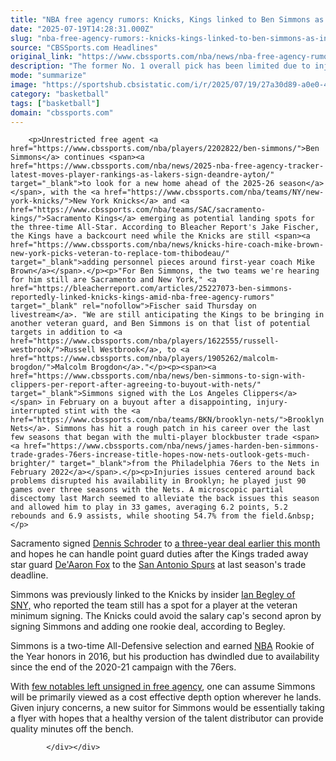 ```yaml
---
title: "NBA free agency rumors: Knicks, Kings linked to Ben Simmons as injury concerns mount"
date: "2025-07-19T14:28:31.000Z"
slug: "nba-free-agency-rumors:-knicks-kings-linked-to-ben-simmons-as-injury-concerns-mount"
source: "CBSSports.com Headlines"
original_link: "https://www.cbssports.com/nba/news/nba-free-agency-rumors-knicks-kings-linked-to-ben-simmons-as-injury-concerns-mount/"
description: "The former No. 1 overall pick has been limited due to injury since leaving the 76ers after the 2021 season"
mode: "summarize"
image: "https://sportshub.cbsistatic.com/i/r/2025/07/19/27a30d89-a0e0-4802-b6c8-bdde3d763819/thumbnail/1200x675/84be0327f4ae8d97089f1ff88701b903/bensimmons.png"
category: "basketball"
tags: ["basketball"]
domain: "cbssports.com"
---
```

<div id="readability-page-1" class="page"><div>
        
        
                            
                
        <p>Unrestricted free agent <a href="https://www.cbssports.com/nba/players/2202822/ben-simmons/">Ben Simmons</a> continues <span><a href="https://www.cbssports.com/nba/news/2025-nba-free-agency-tracker-latest-moves-player-rankings-as-lakers-sign-deandre-ayton/" target="_blank">to look for a new home ahead of the 2025-26 season</a></span>, with the <a href="https://www.cbssports.com/nba/teams/NY/new-york-knicks/">New York Knicks</a> and <a href="https://www.cbssports.com/nba/teams/SAC/sacramento-kings/">Sacramento Kings</a> emerging as potential landing spots for the three-time All-Star. According to Bleacher Report's Jake Fischer, the Kings have a backcourt need while the Knicks are still <span><a href="https://www.cbssports.com/nba/news/knicks-hire-coach-mike-brown-new-york-picks-veteran-to-replace-tom-thibodeau/" target="_blank">adding personnel pieces around first-year coach Mike Brown</a></span>.</p><p>"For Ben Simmons, the two teams we're hearing for him still are Sacramento and New York," <a href="https://bleacherreport.com/articles/25227073-ben-simmons-reportedly-linked-knicks-kings-amid-nba-free-agency-rumors" target="_blank" rel="nofollow">Fischer said Thursday on livestream</a>. "We are still anticipating the Kings to be bringing in another veteran guard, and Ben Simmons is on that list of potential targets in addition to <a href="https://www.cbssports.com/nba/players/1622555/russell-westbrook/">Russell Westbrook</a>, to <a href="https://www.cbssports.com/nba/players/1905262/malcolm-brogdon/">Malcolm Brogdon</a>."</p><p><span><a href="https://www.cbssports.com/nba/news/ben-simmons-to-sign-with-clippers-per-report-after-agreeing-to-buyout-with-nets/" target="_blank">Simmons signed with the Los Angeles Clippers</a></span> in February on a buyout after a disappointing, injury-interrupted stint with the <a href="https://www.cbssports.com/nba/teams/BKN/brooklyn-nets/">Brooklyn Nets</a>. Simmons has hit a rough patch in his career over the last few seasons that began with the multi-player blockbuster trade <span><a href="https://www.cbssports.com/nba/news/james-harden-ben-simmons-trade-grades-76ers-increase-title-hopes-now-nets-outlook-gets-much-brighter/" target="_blank">from the Philadelphia 76ers to the Nets in February 2022</a></span>.</p><p>Injuries issues centered around back problems disrupted his availability in Brooklyn; he played just 90 games over three seasons with the Nets. A microscopic partial discectomy last March seemed to alleviate the back issues this season and allowed him to play in 33 games, averaging 6.2 points, 5.2 rebounds and 6.9 assists, while shooting 54.7% from the field.&nbsp;</p>
        

<p>Sacramento signed <a href="https://www.cbssports.com/nba/players/2067702/dennis-schroder/">Dennis Schroder</a> to <span><a href="https://www.cbssports.com/nba/news/nba-free-agency-dennis-schroder-to-sign-three-year-deal-with-kings-per-report/" target="_blank">a three-year deal earlier this month</a></span> and hopes he can handle point guard duties after the Kings traded away star guard&nbsp;<a href="https://www.cbssports.com/nba/players/2355019/deaaron-fox/">De'Aaron Fox</a>&nbsp;to the&nbsp;<a href="https://www.cbssports.com/nba/teams/SA/san-antonio-spurs/">San Antonio Spurs</a>&nbsp;at last season's trade deadline.&nbsp;</p><p>Simmons was previously linked to the Knicks by insider&nbsp;<a href="https://sny.tv/articles/knicks-mailbag-who-will-mike-brown-bring-fill-out-staff" target="_blank" rel="nofollow">Ian Begley of SNY,</a>&nbsp;who reported the team still has a spot for a player at the veteran minimum signing. The Knicks could avoid the salary cap's second apron by signing Simmons and adding one rookie deal, according to Begley.</p><p>Simmons is a two-time All-Defensive selection and earned <a href="https://cbssports.com/nba/">NBA</a> Rookie of the Year honors in 2016, but his production has dwindled due to availability since the end of the 2020-21 campaign with the 76ers.</p>
        

<p>With <a href="https://www.cbssports.com/nba/news/nba-free-agency-jonathan-kuminga-and-josh-giddey-among-notable-unsigned-players-remaining/live/" target="_blank">few notables left unsigned in free agency</a>, one can assume Simmons will be primarily viewed as a cost effective depth option wherever he lands. Given injury concerns, a new suitor for Simmons would be essentially taking a flyer with hopes that a healthy version of the talent distributor can provide quality minutes off the bench.</p>


        
            </div></div>